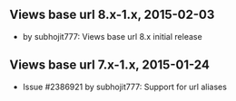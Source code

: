Views base url 8.x-1.x, 2015-02-03
----------------------------------
- by subhojit777: Views base url 8.x initial release

Views base url 7.x-1.x, 2015-01-24
----------------------------------
- Issue #2386921 by subhojit777: Support for url aliases

